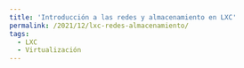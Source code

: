 ```yaml
---
title: 'Introducción a las redes y almacenamiento en LXC'
permalink: /2021/12/lxc-redes-almacenamiento/
tags:
  - LXC
  - Virtualización
---
```

